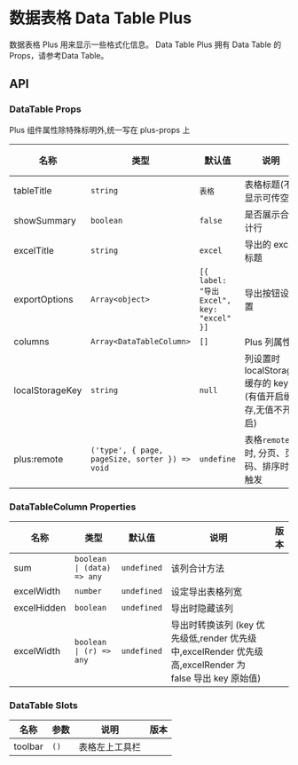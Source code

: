 # 数据表格 Data Table Plus

<!--single-column-->

数据表格 Plus 用来显示一些格式化信息。 Data Table Plus 拥有 Data Table 的 Props，请参考<n-a href="data-table#API">Data Table</n-a>。

## API

### DataTable Props

<n-alert type="warning" title="注意" style="margin-bottom: 16px;" :bordered="false">
  Plus 组件属性除特殊标明外,统一写在 <n-text code>plus-props</n-text> 上
</n-alert>

| 名称 | 类型 | 默认值 | 说明 | 版本 |
| --- | --- | --- | --- | --- |
| tableTitle | `string` | `表格` | 表格标题(不显示可传空) |  |
| showSummary | `boolean` | `false` | 是否展示合计行 |  |
| excelTitle | `string` | `excel` | 导出的 excel 标题 |  |
| exportOptions | `Array<object>` | `[{ label: "导出Excel", key: "excel" }]` | 导出按钮设置 | 未完成 |
| columns | `Array<DataTableColumn>` | `[]` | Plus 列属性 |  |
| localStorageKey | `string` | `null` | 列设置时 localStorage 缓存的 key (有值开启缓存,无值不开启) |  |
| plus:remote | `('type', { page, pageSize, sorter }) => void` | `undefine` | 表格`remote`时, 分页、页码、排序时触发 |  |

### DataTableColumn Properties

| 名称 | 类型 | 默认值 | 说明 | 版本 |
| --- | --- | --- | --- | --- |
| sum | `boolean \| (data) => any` | `undefined` | 该列合计方法 |  |
| excelWidth | `number` | `undefined` | 设定导出表格列宽 |  |
| excelHidden | `boolean` | `undefined` | 导出时隐藏该列 |  |
| excelWidth | `boolean \| (r) => any` | `undefined` | 导出时转换该列 (key 优先级低,render 优先级中,excelRender 优先级高,excelRender 为 false 导出 key 原始值) |  |

### DataTable Slots

| 名称    | 参数 | 说明           | 版本 |
| ------- | ---- | -------------- | ---- |
| toolbar | `()` | 表格左上工具栏 |      |
